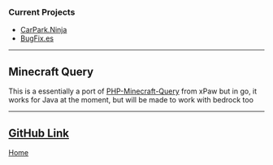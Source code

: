 ### Current Projects
* [CarPark.Ninja](/projects/current/carpark.ninja.html)
* [BugFix.es](/projects/current/bugfix.es.html)
---
## Minecraft Query
This is a essentially a port of [PHP-Minecraft-Query](https://github.com/xpaw/php-minecraft-query) from xPaw
but in go, it works for Java at the moment, but will be made to work with bedrock too

---
[GitHub Link](https://github.com/keloran/minecraft-query)
---
[Home](/)

